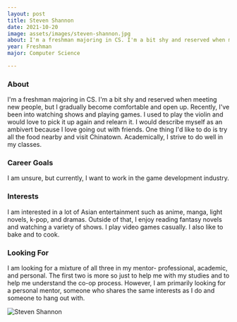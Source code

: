 ```yaml
---
layout: post
title: Steven Shannon 
date: 2021-10-20
image: assets/images/steven-shannon.jpg
about: I'm a freshman majoring in CS. I'm a bit shy and reserved when meeting new people, but I gradually become comfortable and open up. Recently, I've been into watching shows and playing games. I used to play the violin and would love to pick it up again and relearn it. I would describe myself as an ambivert because I love going out with friends. One thing I'd like to do is try all the food nearby and visit Chinatown. Academically, I strive to do well in my classes. 
year: Freshman
major: Computer Science

---
```


### About

I'm a freshman majoring in CS. I'm a bit shy and reserved when meeting new people, but I gradually become comfortable and open up. Recently, I've been into watching shows and playing games. I used to play the violin and would love to pick it up again and relearn it. I would describe myself as an ambivert because I love going out with friends. One thing I'd like to do is try all the food nearby and visit Chinatown. Academically, I strive to do well in my classes. 

### Career Goals

I am unsure, but currently, I want to work in the game development industry.

### Interests

I am interested in a lot of Asian entertainment such as anime, manga, light novels, k-pop, and dramas. Outside of that, I enjoy reading fantasy novels and watching a variety of shows. I play video games casually. I also like to bake and to cook. 

### Looking For

I am looking for a mixture of all three in my mentor- professional, academic, and personal. The first two is more so just to help me with my studies and to help me understand the co-op process. However, I am primarily looking for a personal mentor, someone who shares the same interests as I do and someone to hang out with. 

<div class="text-center my-5">
    <img src="{ "https://sase-drexel.github.io/mentorship-2021/assets/images/steven-shannon.jpg" | absolute_url }" alt="Steven Shannon" class="rounded post-img" />
</div>
